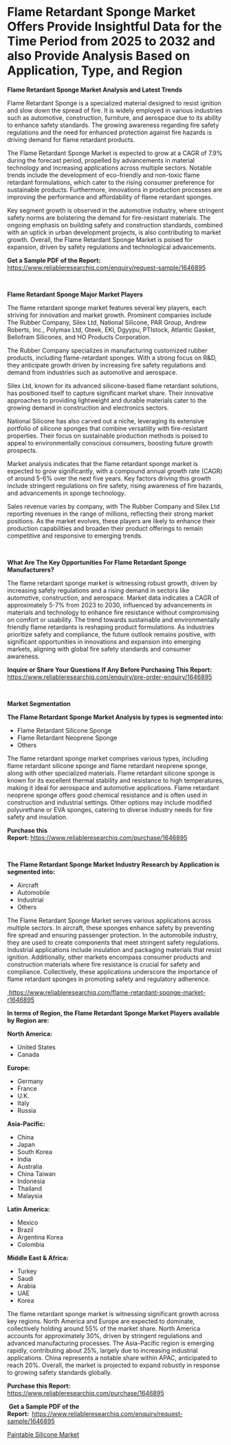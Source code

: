 <p><h1>Flame Retardant Sponge Market Offers Provide Insightful Data for the Time Period from 2025 to 2032 and also Provide Analysis Based on Application, Type, and Region</h1></p><p><strong>Flame Retardant Sponge Market Analysis and Latest Trends</strong></p>
<p><p>Flame Retardant Sponge is a specialized material designed to resist ignition and slow down the spread of fire. It is widely employed in various industries such as automotive, construction, furniture, and aerospace due to its ability to enhance safety standards. The growing awareness regarding fire safety regulations and the need for enhanced protection against fire hazards is driving demand for flame retardant products.</p><p>The Flame Retardant Sponge Market is expected to grow at a CAGR of 7.9% during the forecast period, propelled by advancements in material technology and increasing applications across multiple sectors. Notable trends include the development of eco-friendly and non-toxic flame retardant formulations, which cater to the rising consumer preference for sustainable products. Furthermore, innovations in production processes are improving the performance and affordability of flame retardant sponges.</p><p>Key segment growth is observed in the automotive industry, where stringent safety norms are bolstering the demand for fire-resistant materials. The ongoing emphasis on building safety and construction standards, combined with an uptick in urban development projects, is also contributing to market growth. Overall, the Flame Retardant Sponge Market is poised for expansion, driven by safety regulations and technological advancements.</p></p>
<p><strong>Get a Sample PDF of the Report:&nbsp;</strong> <a href="https://www.reliableresearchiq.com/enquiry/request-sample/1646895?utm_campaign=3026&utm_medium=2&utm_source=Github&utm_content=ia&utm_term=02042025&utm_id=flame-retardant-sponge">https://www.reliableresearchiq.com/enquiry/request-sample/1646895</a></p>
<p>&nbsp;</p>
<p><strong>Flame Retardant Sponge Major Market Players</strong></p>
<p><p>The flame retardant sponge market features several key players, each striving for innovation and market growth. Prominent companies include The Rubber Company, Silex Ltd, National Silicone, PAR Group, Andrew Roberts, Inc., Polymax Ltd, Gteek, EKI, Dgyypu, PTIstock, Atlantic Gasket, Bellofram Silicones, and HO Products Corporation.</p><p>The Rubber Company specializes in manufacturing customized rubber products, including flame-retardant sponges. With a strong focus on R&D, they anticipate growth driven by increasing fire safety regulations and demand from industries such as automotive and aerospace.</p><p>Silex Ltd, known for its advanced silicone-based flame retardant solutions, has positioned itself to capture significant market share. Their innovative approaches to providing lightweight and durable materials cater to the growing demand in construction and electronics sectors.</p><p>National Silicone has also carved out a niche, leveraging its extensive portfolio of silicone sponges that combine versatility with fire-resistant properties. Their focus on sustainable production methods is poised to appeal to environmentally conscious consumers, boosting future growth prospects.</p><p>Market analysis indicates that the flame retardant sponge market is expected to grow significantly, with a compound annual growth rate (CAGR) of around 5-6% over the next five years. Key factors driving this growth include stringent regulations on fire safety, rising awareness of fire hazards, and advancements in sponge technology.</p><p>Sales revenue varies by company, with The Rubber Company and Silex Ltd reporting revenues in the range of millions, reflecting their strong market positions. As the market evolves, these players are likely to enhance their production capabilities and broaden their product offerings to remain competitive and responsive to emerging trends.</p></p>
<p>&nbsp;</p>
<p><strong>What Are The Key Opportunities For Flame Retardant Sponge Manufacturers?</strong></p>
<p><p>The flame retardant sponge market is witnessing robust growth, driven by increasing safety regulations and a rising demand in sectors like automotive, construction, and aerospace. Market data indicates a CAGR of approximately 5-7% from 2023 to 2030, influenced by advancements in materials and technology to enhance fire resistance without compromising on comfort or usability. The trend towards sustainable and environmentally friendly flame retardants is reshaping product formulations. As industries prioritize safety and compliance, the future outlook remains positive, with significant opportunities in innovations and expansion into emerging markets, aligning with global fire safety standards and consumer awareness.</p></p>
<p><strong>Inquire or Share Your Questions If Any Before Purchasing This Report:</strong> <a href="https://www.reliableresearchiq.com/enquiry/pre-order-enquiry/1646895?utm_campaign=3026&utm_medium=2&utm_source=Github&utm_content=ia&utm_term=02042025&utm_id=flame-retardant-sponge">https://www.reliableresearchiq.com/enquiry/pre-order-enquiry/1646895</a></p>
<p>&nbsp;</p>
<p><strong>Market Segmentation</strong></p>
<p><strong>The Flame Retardant Sponge Market Analysis by types is segmented into:</strong></p>
<p><ul><li>Flame Retardant Silicone Sponge</li><li>Flame Retardant Neoprene Sponge</li><li>Others</li></ul></p>
<p><p>The flame retardant sponge market comprises various types, including flame retardant silicone sponge and flame retardant neoprene sponge, along with other specialized materials. Flame retardant silicone sponge is known for its excellent thermal stability and resistance to high temperatures, making it ideal for aerospace and automotive applications. Flame retardant neoprene sponge offers good chemical resistance and is often used in construction and industrial settings. Other options may include modified polyurethane or EVA sponges, catering to diverse industry needs for fire safety and insulation.</p></p>
<p><strong>Purchase this Report:&nbsp;</strong><a href="https://www.reliableresearchiq.com/purchase/1646895?utm_campaign=3026&utm_medium=2&utm_source=Github&utm_content=ia&utm_term=02042025&utm_id=flame-retardant-sponge">https://www.reliableresearchiq.com/purchase/1646895</a></p>
<p>&nbsp;</p>
<p><strong>The Flame Retardant Sponge Market Industry Research by Application is segmented into:</strong></p>
<p><ul><li>Aircraft</li><li>Automobile</li><li>Industrial</li><li>Others</li></ul></p>
<p><p>The Flame Retardant Sponge Market serves various applications across multiple sectors. In aircraft, these sponges enhance safety by preventing fire spread and ensuring passenger protection. In the automobile industry, they are used to create components that meet stringent safety regulations. Industrial applications include insulation and packaging materials that resist ignition. Additionally, other markets encompass consumer products and construction materials where fire resistance is crucial for safety and compliance. Collectively, these applications underscore the importance of flame retardant sponges in promoting safety and regulatory adherence.</p></p>
<p><a href="https://www.reliableresearchiq.com/flame-retardant-sponge-market-r1646895?utm_campaign=3026&utm_medium=2&utm_source=Github&utm_content=ia&utm_term=02042025&utm_id=flame-retardant-sponge">&nbsp;https://www.reliableresearchiq.com/flame-retardant-sponge-market-r1646895</a></p>
<p><strong>In terms of Region, the Flame Retardant Sponge Market Players available by Region are:</strong></p>
<p>
    <p> <strong> North America: </strong>
        <ul>
            <li>United States</li>
            <li>Canada</li>
        </ul>
        </p> 
    <p> <strong> Europe: </strong>
        <ul>
            <li>Germany</li>
            <li>France</li>
            <li>U.K.</li>
            <li>Italy</li>
            <li>Russia</li>
        </ul>
        </p> 
    <p> <strong> Asia-Pacific: </strong>
        <ul>
            <li>China</li>
            <li>Japan</li>
            <li>South Korea</li>
            <li>India</li>
            <li>Australia</li>
            <li>China Taiwan</li>
            <li>Indonesia</li>
            <li>Thailand</li>
            <li>Malaysia</li>
        </ul>
        </p> 
    <p> <strong> Latin America: </strong>
        <ul>
            <li>Mexico</li>
            <li>Brazil</li>
            <li>Argentina Korea</li>
            <li>Colombia</li>
        </ul>
        </p> 
    <p> <strong> Middle East & Africa: </strong>
        <ul>
            <li>Turkey</li>
            <li>Saudi</li>
            <li>Arabia</li>
            <li>UAE</li>
            <li>Korea</li>
        </ul>
    </p>
    </p>
<p><p>The flame retardant sponge market is witnessing significant growth across key regions. North America and Europe are expected to dominate, collectively holding around 55% of the market share. North America accounts for approximately 30%, driven by stringent regulations and advanced manufacturing processes. The Asia-Pacific region is emerging rapidly, contributing about 25%, largely due to increasing industrial applications. China represents a notable share within APAC, anticipated to reach 20%. Overall, the market is projected to expand robustly in response to growing safety standards globally.</p></p>
<p><strong>Purchase this Report: </strong><a href="https://www.reliableresearchiq.com/purchase/1646895?utm_campaign=3026&utm_medium=2&utm_source=Github&utm_content=ia&utm_term=02042025&utm_id=flame-retardant-sponge">https://www.reliableresearchiq.com/purchase/1646895</a></p>
<p>&nbsp;<strong>Get a Sample PDF of the Report:&nbsp;&nbsp;</strong><a href="https://www.reliableresearchiq.com/enquiry/request-sample/1646895?utm_campaign=3026&utm_medium=2&utm_source=Github&utm_content=ia&utm_term=02042025&utm_id=flame-retardant-sponge">https://www.reliableresearchiq.com/enquiry/request-sample/1646895</a></p>
<p><strong></strong></p>
<p><p><a href="https://github.com/briandahm87/Market-Research-Report-List-1/blob/main/paintable-silicone-market.md?utm_campaign=3026&utm_medium=2&utm_source=Github&utm_content=ia&utm_term=02042025&utm_id=flame-retardant-sponge">Paintable Silicone Market</a></p></p>